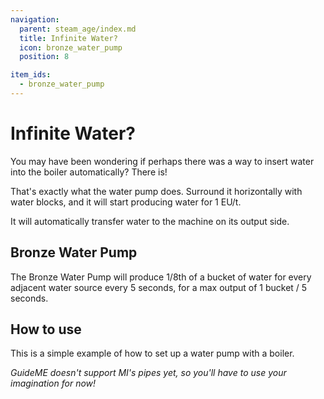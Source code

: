 ```yaml
---
navigation:
  parent: steam_age/index.md
  title: Infinite Water?
  icon: bronze_water_pump
  position: 8

item_ids:
  - bronze_water_pump
---
```


# Infinite Water?

You may have been wondering if perhaps there was a way to insert water into the boiler automatically? There is!

That's exactly what the water pump does. Surround it horizontally with water blocks, and it will start producing water for 1 EU/t.

It will automatically transfer water to the machine on its output side.

## Bronze Water Pump

<Recipe id="modern_industrialization:steam_age/bronze/water_pump_asbl" />

The Bronze Water Pump will produce 1/8th of a bucket of water for every adjacent water source every 5 seconds, for a max output of 1 bucket / 5 seconds.

## How to use

<GameScene zoom="4"  interactive={true}>
  <ImportStructure src="../assets/structures/examples/water_pump.snbt" />
</GameScene>

This is a simple example of how to set up a water pump with a boiler.

_GuideME doesn't support MI's pipes yet, so you'll have to use your imagination for now!_

